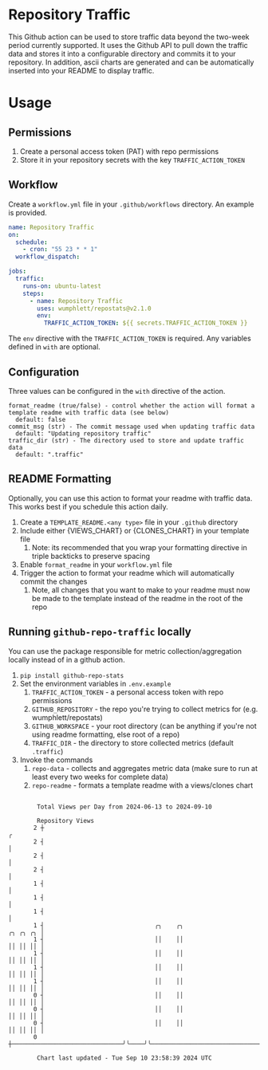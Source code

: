 # Repository Traffic

This Github action can be used to store traffic data beyond the two-week period currently supported.
It uses the Github API to pull down the traffic data and stores it into a configurable directory and commits it to your 
repository. In addition, ascii charts are generated and can be automatically inserted into your README to display traffic.

# Usage
## Permissions
1. Create a personal access token (PAT) with repo permissions
2. Store it in your repository secrets with the key `TRAFFIC_ACTION_TOKEN`

## Workflow
Create a `workflow.yml` file in your `.github/workflows` directory. An example is provided.

```yaml
name: Repository Traffic
on:
  schedule:
    - cron: "55 23 * * 1"
  workflow_dispatch:

jobs:
  traffic:
    runs-on: ubuntu-latest
    steps:
      - name: Repository Traffic
        uses: wumphlett/repostats@v2.1.0
        env:
          TRAFFIC_ACTION_TOKEN: ${{ secrets.TRAFFIC_ACTION_TOKEN }}
```
The `env` directive with the `TRAFFIC_ACTION_TOKEN` is required. Any variables defined in `with` are optional.

## Configuration
Three values can be configured in the `with` directive of the action.
```
format_readme (true/false) - control whether the action will format a template readme with traffic data (see below)
  default: false
commit_msg (str) - The commit message used when updating traffic data
  default: "Updating repository traffic"
traffic_dir (str) - The directory used to store and update traffic data
  default: ".traffic"
```

## README Formatting
Optionally, you can use this action to format your readme with traffic data. This works best if you schedule this action
daily.

1. Create a `TEMPLATE_README.<any type>` file in your `.github` directory
2. Include either {VIEWS_CHART} or {CLONES_CHART} in your template file
   1. Note: its recommended that you wrap your formatting directive in triple backticks to preserve spacing
3. Enable `format_readme` in your `workflow.yml` file
4. Trigger the action to format your readme which will automatically commit the changes
   1. Note, all changes that you want to make to your readme must now be made to the template instead of the readme in the root of the repo

## Running `github-repo-traffic` locally
You can use the package responsible for metric collection/aggregation locally instead of in a github action.

1. `pip install github-repo-stats`
2. Set the environment variables in `.env.example`
   1. `TRAFFIC_ACTION_TOKEN` - a personal access token with repo permissions
   2. `GITHUB_REPOSITORY` - the repo you're trying to collect metrics for (e.g. wumphlett/repostats)
   3. `GITHUB_WORKSPACE` - your root directory (can be anything if you're not using readme formatting, else root of a repo)
   4. `TRAFFIC_DIR` - the directory to store collected metrics (default `.traffic`)
3. Invoke the commands
   1. `repo-data` - collects and aggregates metric data (make sure to run at least every two weeks for complete data)
   2. `repo-readme` - formats a template readme with a views/clones chart

```

        Total Views per Day from 2024-06-13 to 2024-09-10

        Repository Views
       2 ┼                                                                                        ╭
       2 ┤                                                                                        │
       2 ┤                                                                                        │
       2 ┤                                                                                        │
       1 ┤                                                                                        │
       1 ┤                                                                                        │
       1 ┤                                                                                        │
       1 ┤                               ╭╮    ╭╮                                        ╭╮ ╭╮ ╭╮ │
       1 ┤                               ││    ││                                        ││ ││ ││ │
       1 ┤                               ││    ││                                        ││ ││ ││ │
       1 ┤                               ││    ││                                        ││ ││ ││ │
       1 ┤                               ││    ││                                        ││ ││ ││ │
       0 ┤                               ││    ││                                        ││ ││ ││ │
       0 ┤                               ││    ││                                        ││ ││ ││ │
       0 ┤                               ││    ││                                        ││ ││ ││ │
       0 ┼───────────────────────────────╯╰────╯╰────────────────────────────────────────╯╰─╯╰─╯╰─╯

        Chart last updated - Tue Sep 10 23:58:39 2024 UTC
        
```
